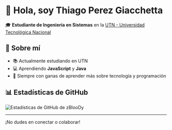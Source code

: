 # 👋 Hola, soy Thiago Perez Giacchetta

🎓 **Estudiante de Ingeniería en Sistemas** en la [UTN - Universidad Tecnológica Nacional](https://utn.edu.ar/)

## 🚀 Sobre mí
- 📚 Actualmente estudiando en UTN
- 💻 Aprendiendo **JavaScript** y **Java**
- 🌱 Siempre con ganas de aprender más sobre tecnología y programación
<!-- - ⚙️ Trabajo practico de Sistemas Operativos **TP SSOO** (Sistemas Operativos) -->


## 📊 Estadísticas de GitHub

![Estadísticas de GitHub de zBlooDy](https://github-readme-stats.vercel.app/api?username=zBlooDy&show_icons=true&theme=radical)

---

¡No dudes en conectar o colaborar!
<!--
**zBlooDy/zBlooDy** is a ✨ _special_ ✨ repository because its `README.md` (this file) appears on your GitHub profile.

Here are some ideas to get you started:

- 🔭 I’m currently working on ...
- 🌱 I’m currently learning ...
- 👯 I’m looking to collaborate on ...
- 🤔 I’m looking for help with ...
- 💬 Ask me about ...
- 📫 How to reach me: ...
- 😄 Pronouns: ...
- ⚡ Fun fact: ...
-->
